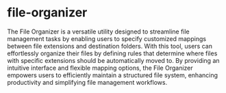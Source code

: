 # file-organizer

The File Organizer is a versatile utility designed to streamline file management tasks by enabling users to specify customized mappings between file extensions and destination folders. With this tool, users can effortlessly organize their files by defining rules that determine where files with specific extensions should be automatically moved to. By providing an intuitive interface and flexible mapping options, the File Organizer empowers users to efficiently maintain a structured file system, enhancing productivity and simplifying file management workflows.
